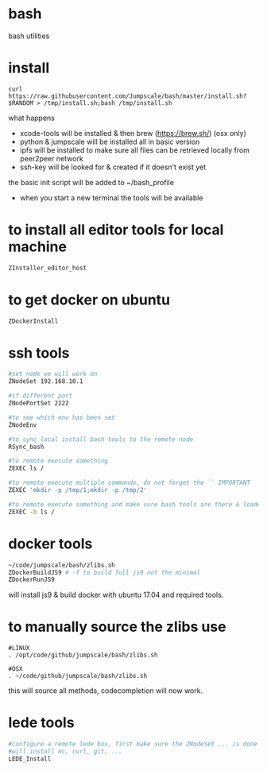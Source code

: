 # bash
bash utilities

# install

```
curl https://raw.githubusercontent.com/Jumpscale/bash/master/install.sh?$RANDOM > /tmp/install.sh;bash /tmp/install.sh
```

what happens
- xcode-tools will be installed & then brew (https://brew.sh/) (osx only)
- python & jumpscale will be installed all in basic version
- ipfs will be installed to make sure all files can be retrieved locally from peer2peer network
- ssh-key will be looked for & created if it doesn't exist yet

the basic init script will be added to ~/bash_profile

- when you start a new terminal the tools will be available


# to install all editor tools for local machine

```bash
ZInstaller_editor_host
```

# to get docker on ubuntu

```bash
ZDockerInstall
```

# ssh tools

```bash
#set node we will work on
ZNodeSet 192.168.10.1

#if different port
ZNodePortSet 2222

#to see which env has been set
ZNodeEnv

#to sync local install bash tools to the remote node
RSync_bash

#to remote execute something
ZEXEC ls /

#to remote execute multiple commands, do not forget the `` IMPORTANT
ZEXEC 'mkdir -p /tmp/1;mkdir -p /tmp/2'

#to remote execute something and make sure bash tools are there & loaded
ZEXEC -b ls /

```

# docker tools

```bash
~/code/jumpscale/bash/zlibs.sh
ZDockerBuildJS9 # -f to build full js9 not the minimal
ZDockerRunJS9
```

will install js9 & build docker with ubuntu 17.04 and required tools.

# to manually source the zlibs use

```
#LINUX
. /opt/code/github/jumpscale/bash/zlibs.sh

#OSX
. ~/code/github/jumpscale/bash/zlibs.sh
```

this will source all methods, codecompletion will now work.


# lede tools

```bash
#configure a remote lede box, first make sure the ZNodeSet ... is done
#will install mc, curl, git, ...
LEDE_Install


```
